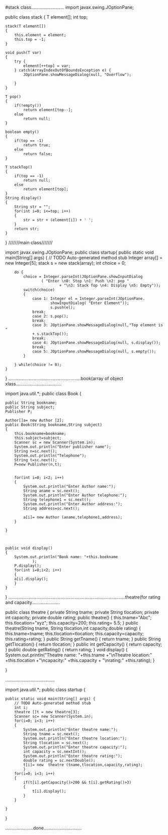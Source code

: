 #stack class..........................
import javax.swing.JOptionPane;

public class stack<T> {
	T element[];
	int top;
	
	stack(T element[])
	{
		this.element = element;
		this.top = -1;
	}
	
	void push(T var)
	{
		try {
			element[++top] = var;
		} catch(ArrayIndexOutOfBoundsException e) {
			JOptionPane.showMessageDialog(null, "Overflow");
			
		}
	}
	
	T pop()
	{
		if(!empty())
			return element[top--];
		else
			return null;
	}
	
	boolean empty()
	{
		if(top == -1)
			return true;
		else
			return false;
	}
	
	T stackTop()
	{
		if(top == -1)
			return null;
		else
			return element[top];
	}
	String display()
	{
		String str = "";
		for(int i=0; i<=top; i++)
		{
			str = str + (element[i]) + ' ';
		}
		return str;
	}
}
///////main class///////

import javax.swing.JOptionPane;
public class startup{
	public static void main(String[] args) {
		// TODO Auto-generated method stub
		Integer array[] = new Integer[5];
		stack<Integer> s = new stack<Integer>(array);
		int choice = 0;
		
		do {
			choice = Integer.parseInt(JOptionPane.showInputDialog
					( "Enter \n0: Stop \n1: Push \n2: pop "
							+ "\n3: Stack Top \n4: Display \n5: Empty"));
			switch(choice) 
			{
				case 1: Integer el = Integer.parseInt(JOptionPane.
						showInputDialog( "Enter Element"));
						s.push(el);
				break;
				case 2: s.pop();
				break;
				case 3: JOptionPane.showMessageDialog(null,"Top element is " 
				+ s.stackTop());
				break;
				case 4: JOptionPane.showMessageDialog(null, s.display());
				break;
				case 5: JOptionPane.showMessageDialog(null, s.empty());
			}
			
		} while(choice != 0);
	}

}
.........................................................book(array of object xlass....................................


import java.util.*;
public class Book {

	public String bookname;
	public String subject;
	Publisher P;

	Author[]a= new Author [2];
	public Book(String bookname,String subject)
	{
		this.bookname=bookname;
		this.subject=subject;
		Scanner sc = new Scanner(System.in);
		System.out.println("Enter publisher name");
		String n=sc.next();
		System.out.println("Telephone");
		String t=sc.next();
		P=new Publisher(n,t);
		
		
		for(int i=0; i<2; i++)
		{
			System.out.println("Enter Author name:");
			String aname = sc.next();
			System.out.println("Enter Author telephone:");
			String telephone1 = sc.next();
			System.out.println("Enter Author address:");
			String address=sc.next();
			
			a[i]= new Author (aname,telephone1,address);
		}
		
	}

			
	
	public void display()
	{
		System.out.println("Book name: "+this.bookname 
				);
		P.display();
		for(int i=0;i<2; i++)
		{
		a[i].display();
		}
	}
	
}
............................................................................................theatre(for rating and capacity......................



public class theatre {
private String tname;
private String tlocation;
private int capacity;
private double rating;
public theatre()
{
	this.tname="Abc";
	this.tlocation="xyz";
	this.capacity=200;
	this.rating= 5.5;
}
public theatre(String tname, String tlocation,int capacity,double rating)
{
	this.tname=tname;
	this.tlocation=tlocation;
	this.capacity=capacity;
	this.rating=rating;
}
public String getTname() {
	return tname;
}
public String getTlocation() {
	return tlocation;
}
public int getCapacity() {
	return capacity;
}
public double getRating() {
	return rating;
}
void display()
{
	System.out.println("Theatre name: "+this.tname +"\nTheatre location:" +this.tlocation
			+"\ncapacity:" +this.capacity + "\nrating:" +this.rating);
}

}

.......................................



import java.util.*;
public class startup {

	public static void main(String[] args) {
		// TODO Auto-generated method stub
		int i;
		theatre []t = new theatre[3];
		Scanner sc= new Scanner(System.in);
		for(i=0; i<3; i++)
		{
			System.out.println("Enter theatre name:");
			String tname = sc.next();
			System.out.println("Enter theatre location:");
			String tlocation = sc.next();
			System.out.println("Enter theatre capacity:");
			int capacity = sc.nextInt();
			System.out.println("Enter theatre rating:");
			double rating = sc.nextDouble();
			t[i]= new  theatre (tname,tlocation,capacity,rating);
			}
		for(i=0; i<3; i++)
		{
			if(t[i].getCapacity()>200 && t[i].getRating()>3)
			{
				t[i].display();
			}
		}
		
	}	

}

......................done..............................
